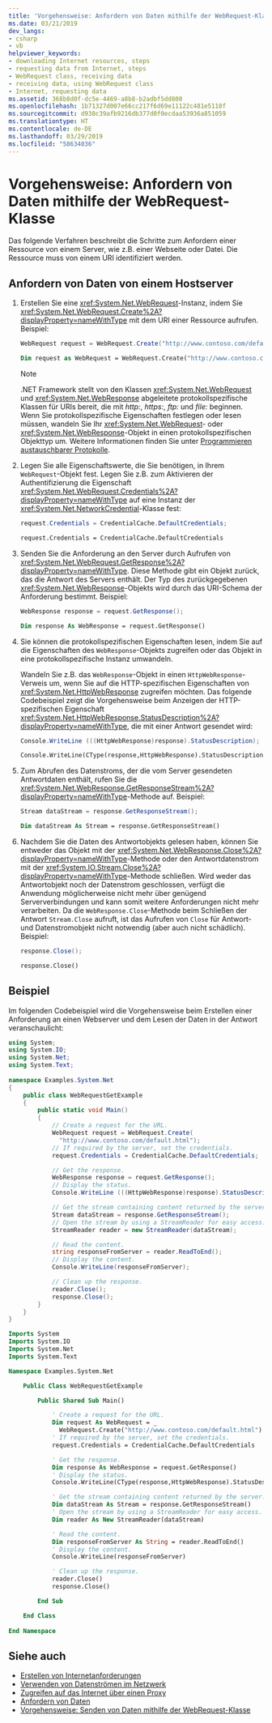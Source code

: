 ```yaml
---
title: 'Vorgehensweise: Anfordern von Daten mithilfe der WebRequest-Klasse'
ms.date: 03/21/2019
dev_langs:
- csharp
- vb
helpviewer_keywords:
- downloading Internet resources, steps
- requesting data from Internet, steps
- WebRequest class, receiving data
- receiving data, using WebRequest class
- Internet, requesting data
ms.assetid: 368b8d0f-dc5e-4469-a8b8-b2adbf5dd800
ms.openlocfilehash: 1b71327d007e66cc217f6d69e11122c481e5118f
ms.sourcegitcommit: d938c39afb9216db377d0f0ecdaa53936a851059
ms.translationtype: HT
ms.contentlocale: de-DE
ms.lasthandoff: 03/29/2019
ms.locfileid: "58634036"
---
```

# <a name="how-to-request-data-by-using-the-webrequest-class"></a>Vorgehensweise: Anfordern von Daten mithilfe der WebRequest-Klasse
Das folgende Verfahren beschreibt die Schritte zum Anfordern einer Ressource von einem Server, wie z.B. einer Webseite oder Datei. Die Ressource muss von einem URI identifiziert werden.  
  
## <a name="to-request-data-from-a-host-server"></a>Anfordern von Daten von einem Hostserver  
  
1.  Erstellen Sie eine <xref:System.Net.WebRequest>-Instanz, indem Sie <xref:System.Net.WebRequest.Create%2A?displayProperty=nameWithType> mit dem URI einer Ressource aufrufen. Beispiel: 
  
    ```csharp  
    WebRequest request = WebRequest.Create("http://www.contoso.com/default.html");  
    ```  
  
    ```vb  
    Dim request as WebRequest = WebRequest.Create("http://www.contoso.com/default.html")  
    ```  
  
    > [!NOTE]
    > .NET Framework stellt von den Klassen <xref:System.Net.WebRequest> und <xref:System.Net.WebResponse> abgeleitete protokollspezifische Klassen für URIs bereit, die mit *http:*, *https:*, *ftp:* und *file:* beginnen.
    Wenn Sie protokollspezifische Eigenschaften festlegen oder lesen müssen, wandeln Sie Ihr <xref:System.Net.WebRequest>- oder <xref:System.Net.WebResponse>-Objekt in einen protokollspezifischen Objekttyp um. Weitere Informationen finden Sie unter [Programmieren austauschbarer Protokolle](programming-pluggable-protocols.md). 
  
2.  Legen Sie alle Eigenschaftswerte, die Sie benötigen, in Ihrem `WebRequest`-Objekt fest. Legen Sie z.B. zum Aktivieren der Authentifizierung die Eigenschaft <xref:System.Net.WebRequest.Credentials%2A?displayProperty=nameWithType> auf eine Instanz der <xref:System.Net.NetworkCredential>-Klasse fest:  
  
    ```csharp  
    request.Credentials = CredentialCache.DefaultCredentials;  
    ```  
  
    ```vb  
    request.Credentials = CredentialCache.DefaultCredentials  
    ```  
  
3.  Senden Sie die Anforderung an den Server durch Aufrufen von <xref:System.Net.WebRequest.GetResponse%2A?displayProperty=nameWithType>. Diese Methode gibt ein Objekt zurück, das die Antwort des Servers enthält. Der Typ des zurückgegebenen <xref:System.Net.WebResponse>-Objekts wird durch das URI-Schema der Anforderung bestimmt. Beispiel:
  
    ```csharp  
    WebResponse response = request.GetResponse();  
    ```  
  
    ```vb  
    Dim response As WebResponse = request.GetResponse()  
    ```  
  
4.  Sie können die protokollspezifischen Eigenschaften lesen, indem Sie auf die Eigenschaften des `WebResponse`-Objekts zugreifen oder das Objekt in eine protokollspezifische Instanz umwandeln. 

    Wandeln Sie z.B. das `WebResponse`-Objekt in einen `HttpWebResponse`-Verweis um, wenn Sie auf die HTTP-spezifischen Eigenschaften von <xref:System.Net.HttpWebResponse> zugreifen möchten. Das folgende Codebeispiel zeigt die Vorgehensweise beim Anzeigen der HTTP-spezifischen Eigenschaft <xref:System.Net.HttpWebResponse.StatusDescription%2A?displayProperty=nameWithType>, die mit einer Antwort gesendet wird:
  
    ```csharp  
    Console.WriteLine (((HttpWebResponse)response).StatusDescription);  
    ```  
  
    ```vb  
    Console.WriteLine(CType(response,HttpWebResponse).StatusDescription)  
    ```  
  
5.  Zum Abrufen des Datenstroms, der die vom Server gesendeten Antwortdaten enthält, rufen Sie die <xref:System.Net.WebResponse.GetResponseStream%2A?displayProperty=nameWithType>-Methode auf. Beispiel:  
  
    ```csharp  
    Stream dataStream = response.GetResponseStream();  
    ```  
  
    ```vb  
    Dim dataStream As Stream = response.GetResponseStream()  
    ```  
  
6.  Nachdem Sie die Daten des Antwortobjekts gelesen haben, können Sie entweder das Objekt mit der <xref:System.Net.WebResponse.Close%2A?displayProperty=nameWithType>-Methode oder den Antwortdatenstrom mit der <xref:System.IO.Stream.Close%2A?displayProperty=nameWithType>-Methode schließen. Wird weder das Antwortobjekt noch der Datenstrom geschlossen, verfügt die Anwendung möglicherweise nicht mehr über genügend Serververbindungen und kann somit weitere Anforderungen nicht mehr verarbeiten. Da die `WebResponse.Close`-Methode beim Schließen der Antwort `Stream.Close` aufruft, ist das Aufrufen von `Close` für Antwort- und Datenstromobjekt nicht notwendig (aber auch nicht schädlich). Beispiel:
  
    ```csharp  
    response.Close();  
    ```  
  
    ```vb  
    response.Close()  
    ```  
  
## <a name="example"></a>Beispiel  

Im folgenden Codebeispiel wird die Vorgehensweise beim Erstellen einer Anforderung an einen Webserver und dem Lesen der Daten in der Antwort veranschaulicht:  
  
```csharp  
using System;  
using System.IO;  
using System.Net;  
using System.Text;  
  
namespace Examples.System.Net  
{  
    public class WebRequestGetExample  
    {  
        public static void Main()  
        {  
            // Create a request for the URL.   
            WebRequest request = WebRequest.Create(  
              "http://www.contoso.com/default.html");  
            // If required by the server, set the credentials.  
            request.Credentials = CredentialCache.DefaultCredentials;  

            // Get the response.  
            WebResponse response = request.GetResponse();  
            // Display the status.  
            Console.WriteLine (((HttpWebResponse)response).StatusDescription);  

            // Get the stream containing content returned by the server.  
            Stream dataStream = response.GetResponseStream();  
            // Open the stream by using a StreamReader for easy access.  
            StreamReader reader = new StreamReader(dataStream);  

            // Read the content.  
            string responseFromServer = reader.ReadToEnd();  
            // Display the content.  
            Console.WriteLine(responseFromServer);  

            // Clean up the response.  
            reader.Close();  
            response.Close();  
        }  
    }  
}  
```  
  
```vb  
Imports System  
Imports System.IO  
Imports System.Net  
Imports System.Text  

Namespace Examples.System.Net 

    Public Class WebRequestGetExample  

        Public Shared Sub Main()  

            ' Create a request for the URL.   
            Dim request As WebRequest = _  
              WebRequest.Create("http://www.contoso.com/default.html")  
            ' If required by the server, set the credentials.  
            request.Credentials = CredentialCache.DefaultCredentials  

            ' Get the response.  
            Dim response As WebResponse = request.GetResponse()  
            ' Display the status.  
            Console.WriteLine(CType(response,HttpWebResponse).StatusDescription)  

            ' Get the stream containing content returned by the server.  
            Dim dataStream As Stream = response.GetResponseStream()  
            ' Open the stream by using a StreamReader for easy access.  
            Dim reader As New StreamReader(dataStream)  

            ' Read the content.  
            Dim responseFromServer As String = reader.ReadToEnd()  
            ' Display the content.  
            Console.WriteLine(responseFromServer)  

            ' Clean up the response.  
            reader.Close()  
            response.Close() 

        End Sub   

    End Class  
 
End Namespace  
```  
  
## <a name="see-also"></a>Siehe auch
- [Erstellen von Internetanforderungen](creating-internet-requests.md)
- [Verwenden von Datenströmen im Netzwerk](using-streams-on-the-network.md)
- [Zugreifen auf das Internet über einen Proxy](accessing-the-internet-through-a-proxy.md)
- [Anfordern von Daten](requesting-data.md)
- [Vorgehensweise: Senden von Daten mithilfe der WebRequest-Klasse](how-to-send-data-using-the-webrequest-class.md)
